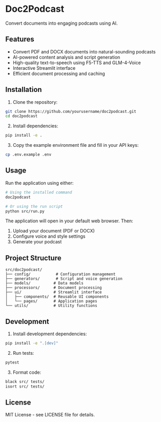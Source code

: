 # Doc2Podcast

Convert documents into engaging podcasts using AI.

## Features

- Convert PDF and DOCX documents into natural-sounding podcasts
- AI-powered content analysis and script generation
- High-quality text-to-speech using F5-TTS and GLM-4-Voice
- Interactive Streamlit interface
- Efficient document processing and caching

## Installation

1. Clone the repository:
```bash
git clone https://github.com/yourusername/doc2podcast.git
cd doc2podcast
```

2. Install dependencies:
```bash
pip install -e .
```

3. Copy the example environment file and fill in your API keys:
```bash
cp .env.example .env
```

## Usage

Run the application using either:

```bash
# Using the installed command
doc2podcast

# Or using the run script
python src/run.py
```

The application will open in your default web browser. Then:

1. Upload your document (PDF or DOCX)
2. Configure voice and style settings
3. Generate your podcast

## Project Structure

```
src/doc2podcast/
├── config/           # Configuration management
├── generators/       # Script and voice generation
├── models/          # Data models
├── processors/      # Document processing
├── ui/              # Streamlit interface
│   ├── components/  # Reusable UI components
│   └── pages/       # Application pages
└── utils/           # Utility functions
```

## Development

1. Install development dependencies:
```bash
pip install -e ".[dev]"
```

2. Run tests:
```bash
pytest
```

3. Format code:
```bash
black src/ tests/
isort src/ tests/
```

## License

MIT License - see LICENSE file for details.
